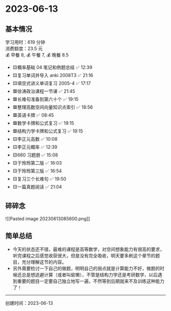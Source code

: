 # 2023-06-13

## 基本情况

学习用时：619 分钟  
消费额度：23.5 元  
💰 早餐 8, 💰 午餐 7, 💰 晚餐 8.5

-   🟨概率基础 04 笔记和例题总结 ✅ 12:39
-   🟨复习单词并导入 anki 2008T3 ✅ 21:16
-   🟨填空式讲义单词复习 2005-4 ✅ 17:17
-   🟥徐涛政治课程一节课 ✅ 21:45
-   🟥长难句准备到第六十个 ✅ 19:15
-   🟥整理高数空间向量知识点索引 ✅ 18:56
-   🟥英语卡牌 ✅ 08:45
-   🟥数学卡牌和公式复习 ✅ 19:15
-   🟥结构力学卡牌和公式复习 ✅ 19:15
-   🟨李正元高数 ✅ 10:08
-   🟨李正元概率 ✅ 12:39
-   🟨660 习题册 ✅ 15:08
-   🟨于玲玲第二版 ✅ 16:03
-   🟨于玲玲第三版 ✅ 16:54
-   🟨复习三个长难句 ✅ 19:50
-   🟨一篇真题阅读 ✅ 21:04

## 碎碎念

![[Pasted image 20230613085600.png]]

## 简单总结

- 今天的状态还不错，最难的课程是高等数学，对空间想象能力有很高的要求，听完课程之后感觉收获很大，但是没有完全吸收，明天要多刷这个章节的题目，充分理解这节的内容。
- 另外需要检讨一下自己的做题，明明自己的弱点就是计算能力不好，做题的时候还总是想逃避计算（或者叫偷懒），不管是结构力学还是考研数学，以后遇到重要的题目一定要自己独立地写一遍，不然等到后期就来不及训练这种能力了！

---

创建时间：2023-06-13